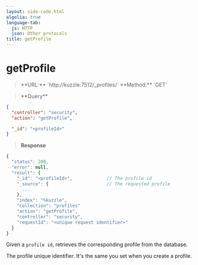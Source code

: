 ```yaml
---
layout: side-code.html
algolia: true
language-tab:
  js: HTTP
  json: Other protocols
title: getProfile
---
```



# getProfile



<blockquote class="js">
<p>
**URL:** `http://kuzzle:7512/_profiles/<profileId>`  
**Method:** `GET`
</p>
</blockquote>

<blockquote class="json">
<p>
**Query**
</p>
</blockquote>

```json
{
  "controller": "security",
  "action": "getProfile",

  "_id": "<profileId>"
}
```

>**Response**

```javascript
{
  "status": 200,                     
  "error": null,                     
  "result": {
    "_id": "<profileId>",             // The profile id
    "_source": {                      // The requested profile
      ...
    },
    "index": "%kuzzle",
    "collection": "profiles"
    "action": "getProfile",
    "controller": "security",
    "requestId": "<unique request identifier>"
  }
}
```
Given a `profile id`, retrieves the corresponding profile from the database.

<aside class="notice">
The profile unique identifier. It's the same you set when you create a profile.
</aside>

